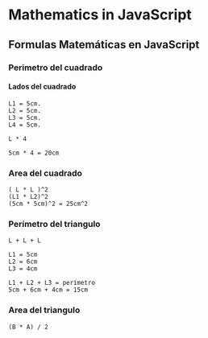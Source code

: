 # Mathematics in JavaScript
## Formulas Matemáticas en JavaScript
### Perimetro del cuadrado

#### Lados del cuadrado

```
L1 = 5cm.   
L2 = 5cm.   
L3 = 5cm.   
L4 = 5cm.   
```

`L * 4`

`5cm * 4 = 20cm`

### Area del cuadrado
```
( L * L )^2   
(L1 * L2)^2 
(5cm * 5cm)^2 = 25cm^2
```

### Perímetro del triangulo
`L + L + L`  

```
L1 = 5cm  
L2 = 6cm  
L3 = 4cm  
```

```
L1 + L2 + L3 = perímetro  
5cm + 6cm + 4cm = 15cm
```


### Area del triangulo
`(B * A) / 2`

